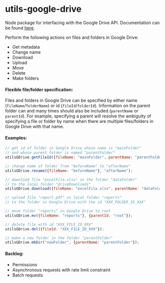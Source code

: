 # utils-google-drive
Node package for interfacing with the Google Drive API. Documentation can be found [here](https://curtcommander.github.io/utils-google-drive/).

Perform the following actions on files and folders in Google Drive:
 - Get metadata
 - Change name
 - Download
 - Upload
 - Move
 - Delete
 - Make folders
 
 #### Flexible file/folder specification:
Files and folders in Google Drive can be specified by either name (`fileName`/`folderName`) or id (`fileId`/`folderId`).
Information on the parent folder can and many times should also be included (`parentName` or `parentId`).
For example, specifying a parent will resolve the ambiguity 
of specifying a file or folder by name when there are multiple files/folders in Google Drive with that name.
 
 #### Examples:
 ```javascript
// get id of folder in Google Drive whose name is "mainFolder"
// and whose parent folder is named "parentFolder"
utilsGDrive.getFileId({fileName: "mainFolder", parentName: "parentFolder"});

// change name of folder from "beforeName" to "afterName"
utilsGDrive.rename({fileName: "beforeName"}, "afterName");

// download file "excelFile.xlsx" in the folder "dataFolder"
// to the local folder "driveDownloads"
utilsGDrive.download({fileName: "excelFile.xlsx", parentName: "dataFolder"}, "./driveDownloads");

// upload file "report.pdf" in local folder "reports" 
// to the folder in Google Drive with the id "XXX_FOLDER_ID_XXX"

// move folder "reports" in Google Drive to root
utilsGDrive.mv({fileName: "reports"}, {parentId: "root"});

// delete file with id "XXX_FILE_ID_XXX"
utilsGDrive.del({fileId: "XXX_FILE_ID_XXX"});

// make a new folder in the folder "parentFolder"
utilsGDrive.mkDir("newFolder", {parentName: "parentFolder"});
```

#### Backlog:
 - Permissions
 - Asynchronous requests with rate limit constraint
 - Batch requests
